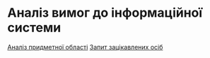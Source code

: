 # Аналіз вимог до інформаційної системи

[Аналіз придметної області](https://github.com/mq1488/Media-content-analysis-system/blob/master/docs/requirements/stakeholders-needs.md)
[Запит зацікавлених осіб](https://github.com/mq1488/Media-content-analysis-system/blob/master/docs/requirements/state-of-the-art.md)
